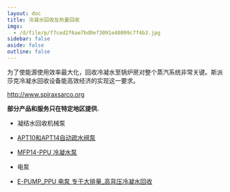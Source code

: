 ```yaml
---
layout: doc
title: 冷凝水回收及热量回收
imgs:
  - /d/file/p/f7ced2f6ae7bd0ef3091e48099c7f4b3.jpg
sidebar: false
aside: false
outline: false
---
```


为了使能源使用效率最大化，回收冷凝水至锅炉房对整个蒸汽系统非常关键。斯派莎克冷凝水回收设备能高效经济的实现这一要求。

http://www.spiraxsarco.org

**部分产品和服务只在特定地区提供.**

- 凝结水回收机械泵

- [APT10和APT14自动疏水阀泵](/pressure-powered-pumps/APT10-APT14.html 'APT10和APT14自动疏水阀泵')
- [MFP14-PPU 冷凝水泵](/pressure-powered-pumps/MFP14-PPU.html 'MFP14-PPU 冷凝水泵')

- 电泵

- [E-PUMP_PPU 电泵 专于大排量\_高背压冷凝水回收](/electric-pumps/E-PUMP_PPU.html 'E-PUMP_PPU 电泵 专于大排量_高背压冷凝水回收')
